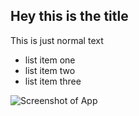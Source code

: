 ## Hey this is the title
This is just normal text

- list item one
- list item two
- list item three

![Screenshot of App](/test.jpg)
